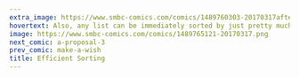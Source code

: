 ```yaml
---
extra_image: https://www.smbc-comics.com/comics/1489760303-20170317after.png
hovertext: Also, any list can be immediately sorted by just pretty much being fine with it the way it is.
image: https://www.smbc-comics.com/comics/1489765121-20170317.png
next_comic: a-proposal-3
prev_comic: make-a-wish
title: Efficient Sorting
---
```


